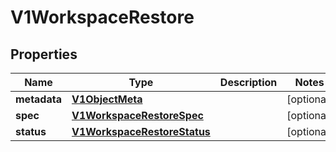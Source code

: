 # V1WorkspaceRestore

## Properties
Name | Type | Description | Notes
------------ | ------------- | ------------- | -------------
**metadata** | [**V1ObjectMeta**](V1ObjectMeta.md) |  |  [optional]
**spec** | [**V1WorkspaceRestoreSpec**](V1WorkspaceRestoreSpec.md) |  |  [optional]
**status** | [**V1WorkspaceRestoreStatus**](V1WorkspaceRestoreStatus.md) |  |  [optional]
